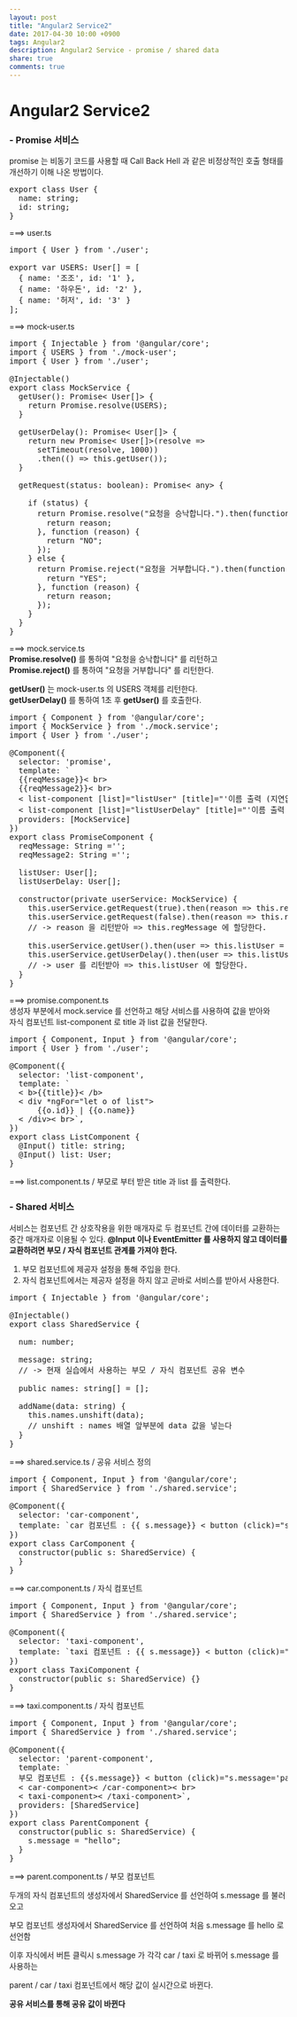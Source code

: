 ```yaml
---
layout: post
title: "Angular2 Service2"
date: 2017-04-30 10:00 +0900
tags: Angular2
description: Angular2 Service - promise / shared data
share: true
comments: true
---
```


Angular2 Service2
=====

### - Promise 서비스
promise 는 비동기 코드를 사용할 때 Call Back Hell 과 같은 비정상적인 호출 형태를 개선하기 이해 나온 방법이다.

<pre>
export class User {
  name: string;
  id: string;
}
</pre>

===> user.ts

<pre>
import { User } from './user';

export var USERS: User[] = [
  { name: '조조', id: '1' },
  { name: '하우돈', id: '2' },
  { name: '허저', id: '3' }
];
</pre>

===> mock-user.ts

<pre>
import { Injectable } from '@angular/core';
import { USERS } from './mock-user';
import { User } from './user';

@Injectable()
export class MockService {
  getUser(): Promise< User[]> {
    return Promise.resolve(USERS);
  }

  getUserDelay(): Promise< User[]> {
    return new Promise< User[]>(resolve =>
      setTimeout(resolve, 1000))
      .then(() => this.getUser());
  }
  
  getRequest(status: boolean): Promise< any> {

    if (status) {
      return Promise.resolve("요청을 승낙합니다.").then(function (reason) {
        return reason;
      }, function (reason) {
        return "NO";
      });
    } else {
      return Promise.reject("요청을 거부합니다.").then(function (reason) {
        return "YES";
      }, function (reason) {
        return reason;
      });
    }
  }
}
</pre>

===> mock.service.ts<br>**Promise.resolve()** 를 통하여 "요청을 승낙합니다" 를 리턴하고<br>**Promise.reject()** 를 통하여 "요청을 거부합니다" 를 리턴한다.

**getUser()** 는 mock-user.ts 의 USERS 객체를 리턴한다.<br>
**getUserDelay()** 를 통하여 1초 후 **getUser()** 를 호출한다.

<pre>
import { Component } from '@angular/core';
import { MockService } from './mock.service';
import { User } from './user';

@Component({
  selector: 'promise',
  template: `
  {{reqMessage}}< br>
  {{reqMessage2}}< br>  
  < list-component [list]="listUser" [title]="'이름 출력 (지연없음)'">< /list-component>
  < list-component [list]="listUserDelay" [title]="'이름 출력 (1초 지연)'">< /list-component>`,
  providers: [MockService]
})
export class PromiseComponent {
  reqMessage: String ='';
  reqMessage2: String ='';

  listUser: User[];
  listUserDelay: User[];
  
  constructor(private userService: MockService) {
    this.userService.getRequest(true).then(reason => this.reqMessage = reason);
    this.userService.getRequest(false).then(reason => this.reqMessage2 = reason);
    // -> reason 을 리턴받아 => this.regMessage 에 할당한다.

    this.userService.getUser().then(user => this.listUser = user);
    this.userService.getUserDelay().then(user => this.listUserDelay = user);
  	// -> user 를 리턴받아 => this.listUser 에 할당한다.
  }
}
</pre>

===> promise.component.ts<br>생성자 부분에서 mock.service 를 선언하고 해당 서비스를 사용하여 값을 받아와<br>자식 컴포넌트 list-component 로 title 과 list 값을 전달한다.

<pre>
import { Component, Input } from '@angular/core';
import { User } from './user';

@Component({
  selector: 'list-component',
  template: `
  < b>{{title}}< /b>
  < div *ngFor="let o of list">
      {{o.id}} | {{o.name}}
  < /div>< br>`,
})
export class ListComponent {
  @Input() title: string;
  @Input() list: User;
}
</pre>

===> list.component.ts / 부모로 부터 받은 title 과 list 를 출력한다.

### - Shared 서비스
서비스는 컴포넌트 간 상호작용을 위한 매개자로 두 컴포넌트 간에 데이터를 교환하는 중간 매개자로 이용될 수 있다. **@Input 이나 EventEmitter 를 사용하지 않고 데이터를 교환하려면 부모 / 자식 컴포넌트 관계를 가져야 한다.**

1. 부모 컴포넌트에 제공자 설정을 통해 주입을 한다.
2. 자식 컴포넌트에서는 제공자 설정을 하지 않고 곧바로 서비스를 받아서 사용한다.

<pre>
import { Injectable } from '@angular/core';

@Injectable()
export class SharedService {
  
  num: number;
  
  message: string;
  // -> 현재 실습에서 사용하는 부모 / 자식 컴포넌트 공유 변수
  
  public names: string[] = [];

  addName(data: string) {
    this.names.unshift(data);
    // unshift : names 배열 앞부분에 data 값을 넣는다
  } 
}
</pre>

===> shared.service.ts / 공유 서비스 정의

<pre>
import { Component, Input } from '@angular/core';
import { SharedService } from './shared.service';

@Component({
  selector: 'car-component',
  template: `car 컴포넌트 : {{ s.message}} < button (click)="s.message='car'">선택< /button>`
})
export class CarComponent {
  constructor(public s: SharedService) {
  }
}
</pre>

===> car.component.ts / 자식 컴포넌트

<pre>
import { Component, Input } from '@angular/core';
import { SharedService } from './shared.service';

@Component({
  selector: 'taxi-component',
  template: `taxi 컴포넌트 : {{ s.message}} < button (click)="s.message='taxi'">선택< /button>`
})
export class TaxiComponent {
  constructor(public s: SharedService) {}
}
</pre>

===> taxi.component.ts / 자식 컴포넌트

<pre>
import { Component, Input } from '@angular/core';
import { SharedService } from './shared.service';

@Component({
  selector: 'parent-component',
  template: `
  부모 컴포넌트 : {{s.message}} < button (click)="s.message='parent'">선택< /button>< br>
  < car-component>< /car-component>< br>
  < taxi-component>< /taxi-component>`,
  providers: [SharedService]
})
export class ParentComponent {
  constructor(public s: SharedService) {
    s.message = "hello";
  }
}
</pre>

===> parent.component.ts / 부모 컴포넌트


두개의 자식 컴포넌트의 생성자에서 SharedService 를 선언하여 s.message 를 불러오고

부모 컴포넌트 생성자에서 SharedService 를 선언하여 처음 s.message 를 hello 로 선언함

이후 자식에서 버튼 클릭시 s.message 가 각각 car / taxi 로 바뀌어 s.message 를 사용하는

parent / car / taxi 컴포넌트에서 해당 값이 실시간으로 바뀐다.

**공유 서비스를 통해 공유 값이 바뀐다**



